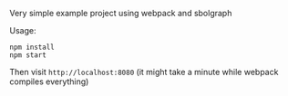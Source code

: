 Very simple example project using webpack and sbolgraph

Usage:

    npm install
    npm start

Then visit `http://localhost:8080` (it might take a minute while webpack compiles everything)


